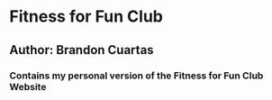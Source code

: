 # Fitness for Fun Club
## Author: Brandon Cuartas
### Contains my personal version of the Fitness for Fun Club Website
